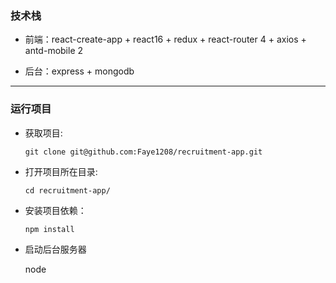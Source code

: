  ### 技术栈

 + 前端：react-create-app + react16 + redux + react-router 4 + axios + antd-mobile 2

 + 后台：express + mongodb

 ---


 ### 运行项目

  + 获取项目:

        git clone git@github.com:Faye1208/recruitment-app.git

  + 打开项目所在目录:

        cd recruitment-app/

  + 安装项目依赖：

        npm install

  + 启动后台服务器

    node



